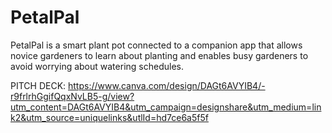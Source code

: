 # PetalPal

PetalPal is a smart plant pot connected to a companion app that allows novice gardeners to learn about planting and enables busy gardeners to avoid worrying about watering schedules.


PITCH DECK:
https://www.canva.com/design/DAGt6AVYIB4/-r9frlrhGgifQqxNvLB5-g/view?utm_content=DAGt6AVYIB4&utm_campaign=designshare&utm_medium=link2&utm_source=uniquelinks&utlId=hd7ce6a5f5f
